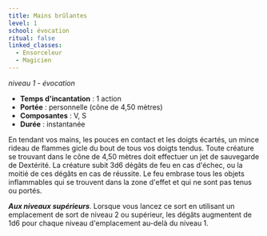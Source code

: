 ```yaml
---
title: Mains brûlantes
level: 1
school: évocation
ritual: false
linked_classes:
  - Ensorceleur
  - Magicien
---
```

*niveau 1 - évocation*

- **Temps d'incantation** : 1 action
- **Portée** : personnelle (cône de 4,50 mètres)
- **Composantes** : V, S
- **Durée** : instantanée

En tendant vos mains, les pouces en contact et les doigts écartés, un mince rideau de flammes gicle du bout de tous vos doigts tendus. Toute créature se trouvant dans le cône de 4,50 mètres doit effectuer un jet de sauvegarde de Dextérité. La créature subit 3d6 dégâts de feu en cas d'échec, ou la moitié de ces dégâts en cas de réussite. Le feu embrase tous les objets inflammables qui se trouvent dans la zone d'effet et qui ne sont pas tenus ou portés.

**_Aux niveaux supérieurs_**. Lorsque vous lancez ce sort en utilisant un emplacement de sort de niveau 2 ou supérieur, les dégâts augmentent de 1d6 pour chaque niveau d'emplacement au-delà du niveau 1.